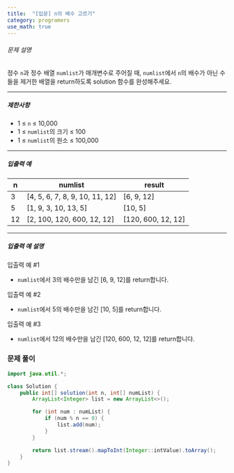 ```yaml
---
title:  "[입문] n의 배수 고르기"
category: programers
use_math: true
---
```




###### 문제 설명

정수 `n`과 정수 배열 `numlist`가 매개변수로 주어질 때, `numlist`에서 `n`의 배수가 아닌 수들을 제거한 배열을 return하도록 solution 함수를 완성해주세요.

------

##### 제한사항

- 1 ≤ `n` ≤ 10,000
- 1 ≤ `numlist`의 크기 ≤ 100
- 1 ≤ `numlist`의 원소 ≤ 100,000

------

##### 입출력 예

| n    | numlist                        | result             |
| ---- | ------------------------------ | ------------------ |
| 3    | [4, 5, 6, 7, 8, 9, 10, 11, 12] | [6, 9, 12]         |
| 5    | [1, 9, 3, 10, 13, 5]           | [10, 5]            |
| 12   | [2, 100, 120, 600, 12, 12]     | [120, 600, 12, 12] |

------

##### 입출력 예 설명

입출력 예 #1

- `numlist`에서 3의 배수만을 남긴 [6, 9, 12]를 return합니다.

입출력 예 #2

- `numlist`에서 5의 배수만을 남긴 [10, 5]를 return합니다.

입출력 예 #3

- `numlist`에서 12의 배수만을 남긴 [120, 600, 12, 12]를 return합니다.



### 문제 풀이 

```java
import java.util.*;

class Solution {
    public int[] solution(int n, int[] numList) {
        ArrayList<Integer> list = new ArrayList<>();

        for (int num : numList) {
            if (num % n == 0) {
                list.add(num);
            }
        }

        return list.stream().mapToInt(Integer::intValue).toArray();
    }
}
```






